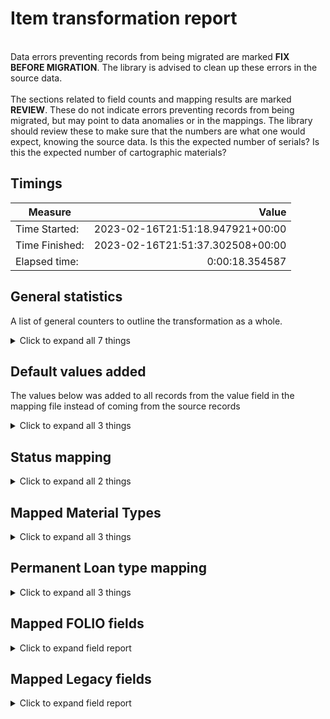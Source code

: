 # Item transformation report   
<br/>Data errors preventing records from being migrated are marked **FIX BEFORE MIGRATION**. The library is advised to clean up these errors in the source data.<br/><br/> The sections related to field counts and mapping results are marked **REVIEW**. These do not indicate errors preventing records from being migrated, but may point to data anomalies or in the mappings. The library should review these to make sure that the numbers are what one would expect, knowing the source data. Is this the expected number of serials? Is this the expected number of cartographic materials?
## Timings   
   
Measure | Value   
--- | ---:   
Time Started: | 2023-02-16T21:51:18.947921+00:00   
Time Finished: | 2023-02-16T21:51:37.302508+00:00   
Elapsed time: | 0:00:18.354587   
   
## General statistics    
A list of general counters to outline the transformation as a whole.    
<details><summary>Click to expand all 7 things</summary>     
   
Measure | Count   
--- | ---:   
Empty rows in items_linked_to_mfhds.csv | 0   
Number of Legacy items in file_name='items_linked_to_mfhds.csv' suppressed=False staff_suppressed=False service_point_id='' | 3   
Number of files processed | 1   
Number of legacy items in total | 3   
Number of records written to disk | 3   
Total rows in items_linked_to_mfhds.csv | 3   
</details>   
   
## Default values added    
The values below was added to all records from the value field in the mapping file instead of coming from the source records    
<details><summary>Click to expand all 3 things</summary>     
   
Measure | Count   
--- | ---:   
5a15e0f8-2802-4cbf-a4de-8f0dedd3ed3a added to notes[0].itemNoteTypeId | 3   
False added to notes[0].staffOnly | 3   
</details>   
   
## Status mapping    
    
<details><summary>Click to expand all 2 things</summary>     
   
Measure | Count   
--- | ---:   
'' -> Available | 3   
</details>   
   
## Mapped Material Types    
    
<details><summary>Click to expand all 3 things</summary>     
   
Measure | Count   
--- | ---:   
33 -> sound recording | 1   
42 -> video recording | 2   
</details>   
   
## Permanent Loan type mapping    
    
<details><summary>Click to expand all 3 things</summary>     
   
Measure | Count   
--- | ---:   
33 -> Reading room | 1   
42 -> Can circulate | 2   
</details>   

## Mapped FOLIO fields
<details><summary>Click to expand field report</summary>     

FOLIO Field | Mapped | Unmapped  
--- | --- | ---:  
_version | 0 (0%) | 3 (100%) 
accessionNumber | 0 (0%) | 3 (100%) 
administrativeNotes | 0 (0%) | 3 (100%) 
barcode | 3 (100%) | 0 (0%) 
chronology | 3 (100%) | 0 (0%) 
circulationNotes | 0 (0%) | 3 (100%) 
copyNumber | 3 (100%) | 0 (0%) 
descriptionOfPieces | 3 (100%) | 0 (0%) 
discoverySuppress | 0 (0%) | 3 (100%) 
effectiveCallNumberComponents | 0 (0%) | 3 (100%) 
effectiveLocationId | 0 (0%) | 3 (100%) 
effectiveShelvingOrder | 0 (0%) | 3 (100%) 
electronicAccess | 0 (0%) | 3 (100%) 
enumeration | 3 (100%) | 0 (0%) 
formerIds | 3 (100%) | 0 (0%) 
holdingsRecord2 | 0 (0%) | 3 (100%) 
holdingsRecordId | 3 (100%) | 0 (0%) 
hrid | 3 (100%) | 0 (0%) 
id | 3 (100%) | 0 (0%) 
inTransitDestinationServicePointId | 0 (0%) | 3 (100%) 
itemDamagedStatusDate | 0 (0%) | 3 (100%) 
itemDamagedStatusId | 0 (0%) | 3 (100%) 
itemIdentifier | 0 (0%) | 3 (100%) 
itemLevelCallNumber | 1 (33%) | 2 (67%) 
itemLevelCallNumberPrefix | 0 (0%) | 3 (100%) 
itemLevelCallNumberSuffix | 0 (0%) | 3 (100%) 
itemLevelCallNumberTypeId | 0 (0%) | 3 (100%) 
lastCheckIn | 0 (0%) | 3 (100%) 
materialType | 0 (0%) | 3 (100%) 
materialTypeId | 3 (100%) | 0 (0%) 
metadata | 3 (100%) | 0 (0%) 
metadata.createdByUserId | 3 (100%) | 0 (0%) 
metadata.createdDate | 3 (100%) | 0 (0%) 
metadata.updatedByUserId | 3 (100%) | 0 (0%) 
metadata.updatedDate | 3 (100%) | 0 (0%) 
missingPieces | 0 (0%) | 3 (100%) 
missingPiecesDate | 0 (0%) | 3 (100%) 
notes | 3 (100%) | 0 (0%) 
notes.itemNoteTypeId | 3 (100%) | 0 (0%) 
notes.note | 3 (100%) | 0 (0%) 
numberOfMissingPieces | 0 (0%) | 3 (100%) 
numberOfPieces | 3 (100%) | 0 (0%) 
permanentLoanTypeId | 3 (100%) | 0 (0%) 
permanentLocation | 0 (0%) | 3 (100%) 
permanentLocationId | 0 (0%) | 3 (100%) 
purchaseOrderLineIdentifier | 0 (0%) | 3 (100%) 
statisticalCodeIds | 0 (0%) | 3 (100%) 
status | 3 (100%) | 0 (0%) 
status.date | 3 (100%) | 0 (0%) 
status.name | 3 (100%) | 0 (0%) 
tags | 0 (0%) | 3 (100%) 
temporaryLoanTypeId | 0 (0%) | 3 (100%) 
temporaryLocation | 0 (0%) | 3 (100%) 
temporaryLocationId | 0 (0%) | 3 (100%) 
volume | 0 (0%) | 3 (100%) 
yearCaption | 3 (100%) | 0 (0%) 
</details>   

## Mapped Legacy fields
<details><summary>Click to expand field report</summary>     

Legacy Field | Present | Mapped | Unmapped  
--- | --- | --- | ---:  
CHRON | 3 (100.0%) | 3 (100%) | 0  
COPY_NUMBER | 3 (100.0%) | 3 (100%) | 0  
ITEM_BARCODE | 3 (100.0%) | 3 (100%) | 0  
ITEM_ENUM | 3 (100.0%) | 3 (100%) | 0  
ITEM_ID | 6 (200.0%) | 6 (200%) | 0  
ITEM_LEVEL_CALL_NUMBER | 1 (33.3%) | 1 (33%) | 0  
ITEM_TYPE_ID | 6 (200.0%) | 6 (200%) | 0  
MFHD_ID | 6 (200.0%) | 6 (200%) | 0  
PIECES | 6 (200.0%) | 6 (200%) | 0  
YEAR | 3 (100.0%) | 3 (100%) | 0  
</details>   
